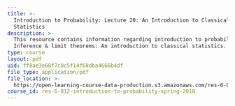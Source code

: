 ```yaml
---
title: >-
  Introduction to Probability: Lecture 20: An Introduction to Classical
  Statistics
description: >-
  This resource contains information regarding introduction to probability:
  Inference & limit theorems: An introduction to classical statistics.
type: course
layout: pdf
uid: ff8ae3e68f7c8c5f14f68dba4666b4df
file_type: application/pdf
file_location: >-
  https://open-learning-course-data-production.s3.amazonaws.com/res-6-012-introduction-to-probability-spring-2018/ff8ae3e68f7c8c5f14f68dba4666b4df_MITRES_6_012S18_L20.pdf
course_id: res-6-012-introduction-to-probability-spring-2018
---
```


